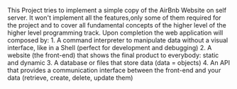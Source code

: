This Project tries to implement a simple copy of the AirBnb Website on self server.
It won't implement all the features,only some of them required for the project and to cover all fundamental concepts of the higher level of the higher level programming track.
Upon completion the web application will composed by:
    1. A command interpreter to manipulate data without a visual interface, like in a Shell (perfect for development and debugging)
    2. A website (the front-end) that shows the final product to everybody: static and dynamic
    3. A database or files that store data (data = objects)
    4. An API that provides a communication interface between the front-end and your data (retrieve, create, delete, update them)